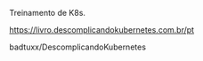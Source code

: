 Treinamento de K8s.

https://livro.descomplicandokubernetes.com.br/pt

badtuxx/DescomplicandoKubernetes